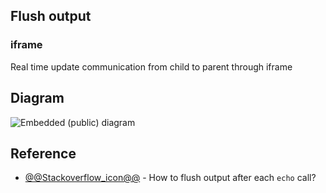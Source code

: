 
## Flush output

### iframe

Real time update communication from child to parent through iframe



## Diagram

![Embedded (public) diagram](http://www.plantuml.com/plantuml/proxy?cache=no&fmt=svg&src=https://raw.githubusercontent.com/Clicketyclick/TipsAndTricks/master/docs/Php/main_sub_communication/main_sub_communication.puml)


## Reference

- [@@Stackoverflow_icon@@](https://stackoverflow.com/questions/3133209/how-to-flush-output-after-each-echo-call) - How to flush output after each `echo` call?

